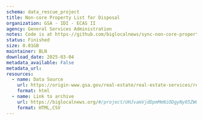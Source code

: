 ```yaml
---
schema: data_rescue_project 
title: Non-core Property List for Disposal
organization: GSA - IDI - ECAS II
agency: General Services Administration
notes: Code is at https-//github.com/biglocalnews/sync-non-core-properties
status: Finished
size: 0.01GB
maintainer: BLN
download_date: 2025-03-04
metadata_available: False
metadata_url: 
resources:
  - name: Data Source
    url: https://origin-www.gsa.gov/real-estate/real-estate-services/real-property-disposition/noncore-property-list
    format: html
  - name: Link to archive
    url: https://biglocalnews.org/#/project/UHJvamVjdDpmMmNiODgyNy05ZWQ2LTQzM2UtYjI4Zi00MDQ4NzQxZTI2M2I=
    format: HTML,CSV
---
```

